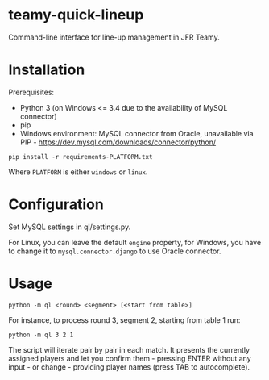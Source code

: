 # teamy-quick-lineup
Command-line interface for line-up management in JFR Teamy.

# Installation

Prerequisites:

* Python 3 (on Windows <= 3.4 due to the availability of MySQL connector)
* pip
* Windows environment: MySQL connector from Oracle, unavailable via PIP - https://dev.mysql.com/downloads/connector/python/

```
pip install -r requirements-PLATFORM.txt
```

Where `PLATFORM` is either `windows` or `linux`.

# Configuration

Set MySQL settings in ql/settings.py.

For Linux, you can leave the default `engine` property, for Windows, you have to change it to `mysql.connector.django` to use Oracle connector.

# Usage

```
python -m ql <round> <segment> [<start from table>]
```

For instance, to process round 3, segment 2, starting from table 1 run:

```
python -m ql 3 2 1
```

The script will iterate pair by pair in each match. It presents the currently assigned players and let you confirm them - pressing ENTER without any input - or change - providing player names (press TAB to autocomplete).
